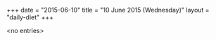 +++
date = "2015-06-10"
title = "10 June 2015 (Wednesday)"
layout = "daily-diet"
+++

\<no entries\>